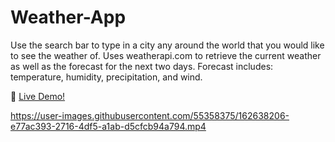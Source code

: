 # Weather-App
 
Use the search bar to type in a city any around the world that you would like to see the weather of. Uses weatherapi.com to retrieve the current weather as well as the forecast for the next two days. Forecast includes: temperature, humidity, precipitation, and wind.
 
:rocket: [ Live Demo!](https://traneric89.github.io/Weather-App/)



https://user-images.githubusercontent.com/55358375/162638206-e77ac393-2716-4df5-a1ab-d5cfcb94a794.mp4

